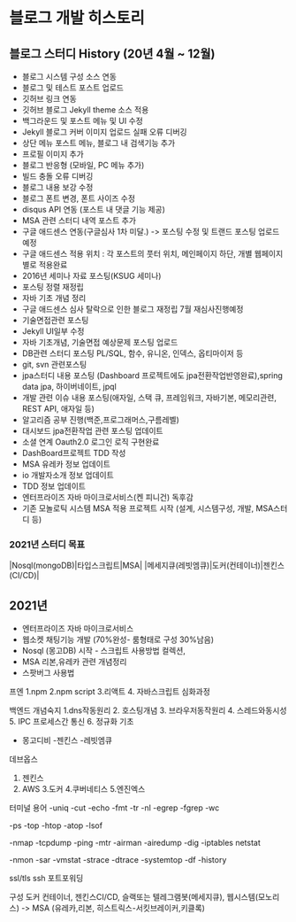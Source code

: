 # 블로그  개발 히스토리 

## 블로그 스터디 History (20년 4월 ~ 12월)
 - 블로그 시스템 구성 소스 연동
 - 블로그 및 테스트 포스트 업로드
 - 깃허브 링크 연동
 - 깃허브 블로그 Jekyll theme 소스 적용
 - 백그라운드 및 포스트 메뉴 및 UI 수정
 - Jekyll 블로그 커버 이미지 업로드 실패 오류 디버깅
 - 상단 메뉴 포스트 메뉴, 블로그 내 검색기능 추가
 - 프로필 이미지 추가
 - 블로그 반응형 (모바일, PC 메뉴 추가)
 - 빌드 충돌 오류 디버깅
 - 블로그 내용 보강 수정
 - 블로그 폰트 변경, 폰트 사이즈 수정
 - disqus API 연동 (포스트 내 댓글 기능 제공)
 - MSA 관련 스터디 내역 포스트 추가
 - 구글 애드센스 연동(구글심사 1차 미달.) -> 포스팅 수정 및 트랜드 포스팅 업로드 예정
 - 구글 애드센스 적용 위치 : 각 포스트의 풋터 위치, 메인페이지 하단, 개별 웹페이지 별로 적용완료
 - 2016년 세미나 자료 포스팅(KSUG 세미나)
 - 포스팅 정렬 재정립
 - 자바 기초 개념 정리
 - 구글 애드센스 심사 탈락으로 인한 블로그 재정립 7월 재심사진행예정
 - 기술면접관련 포스팅 
 - Jekyll UI일부 수정
 - 자바 기초개념, 기술면접 예상문제 포스팅 업로드
 - DB관련 스터디 포스팅 PL/SQL, 함수, 유니온, 인덱스, 옵티마이저 등 
 - git, svn 관련포스팅
 - jpa스터디 내용 포스팅 (Dashboard 프로젝트에도 jpa전환작업반영완료),spring data jpa, 하이버네이트, jpql
 - 개발 관련 이슈 내용 포스팅(애자일, 스택 큐, 프레임워크, 자바기본, 메모리관련, REST API, 애자일 등)
 - 알고리즘 공부 진행(백준,프로그래머스,구름레벨)
 - 대시보드 jpa전환작업 관련 포스팅 업데이트
 - 소셜 연계 Oauth2.0 로그인 로직 구현완료
 - DashBoard프로젝트 TDD  작성
 - MSA 유레카 정보 업데이트
 - io 개발자소개 정보 업데이트
 - TDD 정보 업데이트
 - 엔터프라이즈 자바 마이크로서비스(켄 피니건) 독후감
 - 기존 모놀로틱 시스템 MSA 적용 프로젝트 시작
   (설계, 시스템구성, 개발, MSA스터디 등)

### 2021년 스터디 목표
|Nosql(mongoDB)|타입스크립트|MSA|
|메세지큐(레빗엠큐)|도커(컨테이너)|젠킨스(CI/CD)|


## 2021년
 - 엔터프라이즈 자바 마이크로서비스 
 - 웹소켓 채팅기능 개발 (70%완성- 룸형태로 구성 30%남음)
 - Nosql (몽고DB) 시작 - 스크립트 사용방법 컬렉션, 
 - MSA 리본,유레카 관련 개념정리
 - 스팟버그 사용법
 
프엔
1.npm
2.npm script
3.리액트
4. 자바스크립트 심화과정

백엔드
개념숙지
1.dns작동원리
2. 호스팅개념
3. 브라우저동작원리
4. 스레드와동시성
5. IPC 프로세스간 통신
6. 정규화 기초

- 몽고디비
-젠킨스
-레빗엠큐


데브옵스
1. 젠킨스
2. AWS
3.도커
4.쿠버네티스
5.엔진엑스


터미널 용어
-uniq
-cut
-echo
-fmt
-tr
-nl
-egrep
-fgrep
-wc

-ps
-top
-htop
-atop
-lsof

-nmap
-tcpdump
-ping
-mtr
-airman
-airedump
-dig
-iptables
netstat

-nmon
-sar
-vmstat
-strace
-dtrace
-systemtop
-df
-history

ssl/tls
ssh
포트포워딩



구성 
도커 컨테이너, 젠킨스CI/CD, 슬랙또는 텔레그램봇(메세지큐), 웹시스템(모노리스) -> MSA (유레카,리본, 히스트릭스-서킷브레이커,키클록) 
